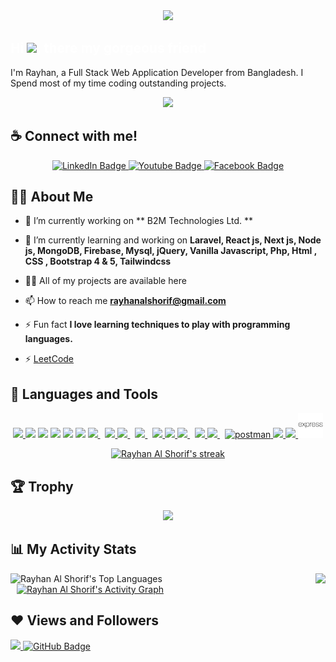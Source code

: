 <div id="header" align="center">
  <img src="https://media.giphy.com/media/M9gbBd9nbDrOTu1Mqx/giphy.gif" width="100"/>
</div>
<h2 align="start" style="color:#ffffff;">Hi <img src="https://raw.githubusercontent.com/MartinHeinz/MartinHeinz/master/wave.gif" width="30px">, there my gorgeous friend</h1>
I'm Rayhan, a Full Stack Web Application Developer from  Bangladesh. I Spend most of my time coding outstanding projects.

<p align="center">
  <a href="https://github.com/DenverCoder1/readme-typing-svg"><img src="https://readme-typing-svg.herokuapp.com/?lines=Rayhan%20Al%20Shorif;Software%20Developer%20at%20B2M%20Technologies%20Ltd.;&font=Fira%20Code&center=true&width=840&height=45&weight=700&pause=1000&color=F72241&vCenter=true&size=25"></a>
</p>



 
## ☕ Connect with me!

<div id="badges" align="center">
  <a href="https://www.linkedin.com/in/rayhanalshorif">
    <img src="https://img.shields.io/badge/LinkedIn-blue?style=for-the-badge&logo=linkedin&logoColor=white" alt="LinkedIn Badge"/>
  </a>
  <a href="https://www.youtube.com/channel/UCP81wR0RSEGJd8eDIgcNFjw">
    <img src="https://img.shields.io/badge/YouTube-red?style=for-the-badge&logo=youtube&logoColor=white" alt="Youtube Badge"/>
  </a>
  <a href="https://www.facebook.com/rayhanalshorif">
    <img src="https://img.shields.io/badge/Facebook-blue?style=for-the-badge&logo=facebook&logoColor=white" alt="Facebook Badge"/>
  </a>
</div>

## 🙋‍♂️ About Me

- 🔭 I’m currently working on ** B2M Technologies Ltd. **

- 🌱 I’m currently learning and working on **Laravel, React js, Next js, Node js, MongoDB, Firebase, Mysql, jQuery, Vanilla Javascript, Php, Html , CSS , Bootstrap 4 & 5, Tailwindcss**

- 👨‍💻 All of my projects are available here

- 📫 How to reach me **rayhanalshorif@gmail.com**

- ⚡ Fun fact **I love learning techniques to play with programming languages.**

- ⚡ <a href="https://leetcode.com/rayhanalshorif/" target="_blank"> LeetCode </a>


## 🚀 Languages and Tools

<p align="center">
    <a href="https://www.w3.org/html/" target="_blank"> <img src="https://img.icons8.com/color/48/000000/html-5.png"/> </a> 
    <a href="https://www.w3schools.com/css/" target="_blank"> <img src="https://img.icons8.com/color/48/000000/css3.png"/></a> 
    <a href="https://getbootstrap.com" target="_blank"> <img src="https://img.icons8.com/color/48/000000/bootstrap.png"/></a>
    <a href="https://tailwindcss.com/" target="_blank"> <img src="https://img.icons8.com/color/48/000000/tailwindcss.png"/></a> 
    <a href="https://developer.mozilla.org/en-US/docs/Web/JavaScript" target="_blank"> <img src="https://img.icons8.com/color/48/000000/javascript.png"/></a>
    <a href="https://www.php.net/" target="_blank"> <img src="https://img.icons8.com/color/48/000000/php.png"/></a>
    <a style="padding-right:8px; margin-bottom:5px;" href="https://laravel.com/" target="_blank"> <img src="https://laravel.com/img/favicon/favicon-32x32.png"/> </a>
    <a href="https://reactjs.org/" target="_blank"> <img src="https://img.icons8.com/color/48/000000/react-native.png"/> </a>
    <a href="https://nextjs.org/" style="padding-right:8px; margin-bottom:5px;" target="_blank"> <img height=47       src="https://camo.githubusercontent.com/e1e113df83e7731fdb90f6f0ab2eeb155fd1b48c27d99814dcf1c23c0acdc6a2/68747470733a2f2f6173736574732e76657263656c2e636f6d2f696d6167652f75706c6f61642f76313636323133303535392f6e6578746a732f49636f6e5f6461726b5f6261636b67726f756e642e706e67"/> </a>
    <a style="padding-right:8px;" href="https://nodejs.org" target="_blank"> <img src="https://img.icons8.com/color/48/000000/nodejs.png"/> </a>
    <a href="https://www.java.com" target="_blank"> <img src="https://img.icons8.com/color/48/000000/java-coffee-cup-logo.png"/> </a>
    <a href="https://www.python.org" target="_blank"> <img src="https://img.icons8.com/color/48/000000/python.png"/> </a> 
    <a style="padding-right:8px;" href="https://www.mysql.com/" target="_blank"> <img src="https://img.icons8.com/fluent/50/000000/mysql-logo.png"/> </a>
    <a href="https://firebase.google.com/" target="_blank"> <img src="https://img.icons8.com/color/48/000000/firebase.png"/> </a> 
    <a style="padding-right:8px;" href="https://www.mongodb.com/" target="_blank"> <img src="https://img.icons8.com/color/48/000000/mongodb.png"/> </a>
    <a href="https://postman.com" target="_blank"> <img src="https://www.vectorlogo.zone/logos/getpostman/getpostman-icon.svg" alt="postman" width="45" height="45"/> </a>   
    <a href="https://git-scm.com/" target="_blank"> <img src="https://img.icons8.com/color/48/000000/git.png"/> </a> 
    <a href="https://redux.js.org" target="_blank"> <img src="https://img.icons8.com/color/48/000000/redux.png"/> </a>
    <a href="https://expressjs.com" target="_blank"> <img src="https://raw.githubusercontent.com/devicons/devicon/master/icons/express/express-original-wordmark.svg" alt="express" width="40" height="40"/> </a>
</p>


<p align="center">
    <a href="https://github.com/rayhanalshorif133/github-readme-streak-stats">
        <img  title="🔥 Get streak stats for your profile at git.io/streak-stats" alt="Rayhan Al Shorif's streak" src="https://github-readme-streak-stats.herokuapp.com/?user=rayhanalshorif133&theme=black-ice&hide_border=true&stroke=0000&background=060A0CD0"/>
    </a>
</p>

## 🏆 Trophy

<p align="center">
  <img alig src="https://github-profile-trophy.vercel.app/?username=rayhanalshorif133&theme=onestar&row=1&margin-w=15&rank=SSS,SS,S,AAA,AA,A,B,C" />
</p>


## 📊 My Activity Stats

<div style="display: flex; justify-content: space-between;">
  <a href="https://github.com/rayhan-al-shorif/github-readme-stats"><img align="left" alt="Rayhan Al Shorif's Top Languages" src="https://github-readme-stats.vercel.app/api/top-langs/?username=rayhanalshorif133&langs_count=8&count_private=true&layout=compact&theme=react&hide_border=true&bg_color=0D1117" /></a>            
  <a href="https://leetcode.com/rayhanalshorif/" style="width: 40%;">
    <img align="right" src="https://leetcode.card.workers.dev/rayhanalshorif?theme=dark&font=baloo&extension=null&border=2&border_radius=8">
  </a> 
</div>
<a href="https://github-readme-activity-graph.vercel.app/graph?username=rayhanalshorif133&theme=dracula" style="margin: 10px;">
  <img alt="Rayhan Al Shorif's Activity Graph" src="https://github-readme-activity-graph.vercel.app/graph?username=rayhanalshorif133&theme=dracula" />
</a>
<br/>





## ❤ Views and Followers
<a href="https://komarev.com/ghpvc/?username=rayhanalshorif133">
    <img src="https://komarev.com/ghpvc/?username=rayhanalshorif133">
</a>
<a href="https://github.com/rayhanalshorif133?tab=followers"><img src="https://img.shields.io/github/followers/rayhanalshorif133?label=Followers&style=social" alt="GitHub Badge"></a>
